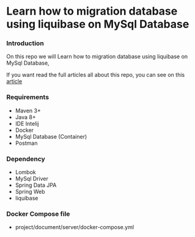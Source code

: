 # Learn how to migration database using liquibase on MySql Database

### Introduction
On this repo we will Learn how to migration database using liquibase on MySql Database,

If you want read the full articles all about this repo, 
you can see on this [article](https://medium.com/@denitiawan/learn-how-to-migration-database-using-liquibase-with-mysql-database-on-springboot-project-4c7bd963f6de)

### Requirements
- Maven 3+
- Java 8+
- IDE Intelij
- Docker
- MySql Database (Container)
- Postman 

### Dependency
- Lombok
- MySql Driver
- Spring Data JPA
- Spring Web
- liquibase

### Docker Compose file
- project/document/server/docker-compose.yml




